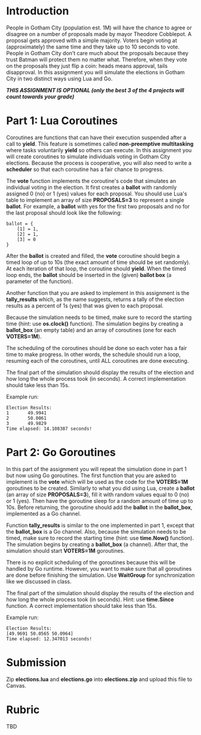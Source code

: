 # Introduction

People in Gotham City (population est. 1M) will have the chance to agree or disagree on a number of proposals made by mayor Theodore Cobblepot.  A proposal gets approved with a simple majority.  Voters begin voting at (approximately) the same time and they take up to 10 seconds to vote.  People in Gotham City don’t care much about the proposals because they trust Batman will protect them no matter what.  Therefore, when they vote on the proposals they just flip a coin: heads means approval, tails disapproval.  In this assignment you will simulate the elections in Gotham City in two distinct ways using Lua and Go. 

***THIS ASSIGNMENT IS OPTIONAL (only the best 3 of the 4 projects will count towards your grade)***

# Part 1: Lua Coroutines 

Coroutines are functions that can have their execution suspended after a call to **yield**.  This feature is sometimes called **non-preemptive multitasking** where tasks voluntarily **yield** so others can execute.  In this assignment you will create coroutines to simulate individuals voting in Gotham City elections.  Because the process is cooperative, you will also need to write a **scheduler** so that each coroutine has a fair chance to progress. 

The **vote** function implements the coroutine's code that simulates an individual voting in the election. It first creates a **ballot** with randomly assigned 0 (no) or 1 (yes) values for each proposal. You should use Lua's table to implement an array of size **PROPOSALS=3** to represent a single **ballot**. For example, a **ballot** with yes for the first two proposals and no for the last proposal should look like the following: 

```
ballot = { 
    [1] = 1, 
    [2] = 1, 
    [3] = 0
}
```

After the **ballot** is created and filled, the **vote** coroutine should begin a timed loop of up to 10s (the exact amount of time should be set randomly). At each iteration of that loop, the coroutine should **yield**. When the timed loop ends, the **ballot** should be inserted in the (given) **ballot box** (a parameter of the function). 

Another function that you are asked to implement in this assignment is the **tally_results** which, as the name suggests, returns a tally of the election results as a percent of 1s (yes) that was given to each proposal. 

Because the simulation needs to be timed, make sure to record the starting time (hint: use **os.clock()** function). The simulation begins by creating a **ballot_box** (an empty table) and an array of coroutines (one for each **VOTERS=1M**).  

The scheduling of the coroutines should be done so each voter has a fair time to make progress. In other words, the schedule should run a loop, resuming each of the coroutines, until ALL coroutines are done executing. 

The final part of the simulation should display the results of the election and how long the whole process took (in seconds).  A correct implementation should take less than 15s.

Example run: 

```
Election Results:
1       49.9941
2       50.0061
3       49.9829
Time elapsed: 14.108387 seconds!
```

# Part 2: Go Goroutines

In this part of the assignment you will repeat the simulation done in part 1 but now using Go goroutines. The first function that you are asked to implement is the **vote** which will be used as the code for the **VOTERS=1M** goroutines to be created. Similarly to what you did using Lua, create a **ballot** (an array of size **PROPOSALS=3**), fill it with random values equal to 0 (no) or 1 (yes). Then have the goroutine sleep for a random amount of time up to 10s. Before returning, the goroutine should add the **ballot** in the **ballot_box**, implemented as a Go channel. 

Function **tally_results** is similar to the one implemented in part 1, except that the **ballot_box** is a Go channel. Also, because the simulation needs to be timed, make sure to record the starting time (hint: use **time.Now()** function). The simulation begins by creating a **ballot_box** (a channel). After that, the simulation should start **VOTERS=1M** goroutines. 

There is no explicit scheduling of the goroutines because this will be handled by Go runtime. However, you want to make sure that all goroutines are done before finishing the simulation. Use **WaitGroup** for synchronization like we discussed in class. 

The final part of the simulation should display the results of the election and how long the whole process took (in seconds). Hint: use **time.Since** function. A correct implementation should take less than 15s. 

Example run: 

```
Election Results:
[49.9691 50.0565 50.0964]
Time elapsed: 12.347013 seconds!
```

# Submission

Zip **elections.lua** and **elections.go** into **elections.zip** and upload this file to Canvas. 

# Rubric

TBD



